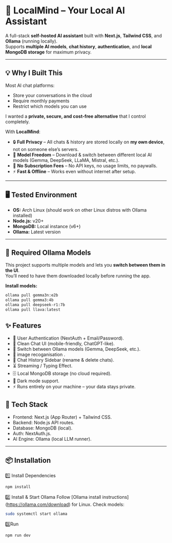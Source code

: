 # 🧠 LocalMind – Your Local AI Assistant

A full-stack **self-hosted AI assistant** built with **Next.js**, **Tailwind CSS**, and **Ollama** (running locally).  
Supports **multiple AI models**, **chat history**, **authentication**, and **local MongoDB storage** for maximum privacy.

---

## 💡 Why I Built This

Most AI chat platforms:

- Store your conversations in the cloud
- Require monthly payments
- Restrict which models you can use

I wanted a **private, secure, and cost-free alternative** that I control completely.

With **LocalMind**:

- 🔒 **Full Privacy** – All chats & history are stored locally on **my own device**, not on someone else’s servers.
- 🧠 **Model Freedom** – Download & switch between different local AI models (Gemma, DeepSeek, LLaMA, Mistral, etc.).
- 💸 **No Subscription Fees** – No API keys, no usage limits, no paywalls.
- ⚡ **Fast & Offline** – Works even without internet after setup.

---

## 🖥 Tested Environment

- **OS:** Arch Linux (should work on other Linux distros with Ollama installed)
- **Node.js:** v20+
- **MongoDB:** Local instance (v6+)
- **Ollama:** Latest version

---

## 🤖 Required Ollama Models

This project supports multiple models and lets you **switch between them in the UI**.  
You’ll need to have them downloaded locally before running the app.

**Install models:**

```bash
ollama pull gemma3n:e2b
ollama pull gemma3:4b
ollama pull deepseek-r1:7b
ollama pull llava:latest
```

## ✨ Features

- 🔐 User Authentication (NextAuth + Email/Password).
- 💬 Clean Chat UI (mobile-friendly, ChatGPT-like).
- 🔄 Switch between Ollama models (Gemma, DeepSeek, etc.).
- 💬 image recoganisation .
- 📜 Chat History Sidebar (rename & delete chats).
- ⏳ Streaming / Typing Effect.
- 🗄 Local MongoDB storage (no cloud required).
- 🌙 Dark mode support.
- ⚡ Runs entirely on your machine – your data stays private.

## 🚀 Tech Stack

- Frontend: Next.js (App Router) + Tailwind CSS.
- Backend: Node.js API routes.
- Database: MongoDB (local).
- Auth: NextAuth.js.
- AI Engine: Ollama (local LLM runner).

---

## 📦 Installation

1️⃣ Install Dependencies

```bash
npm install
```

2️⃣ Install & Start Ollama
Follow [Ollama install instructions] (https://ollama.com/download) for Linux.
Check models:

```bash
sudo systemctl start ollama
```

3️⃣Run

```bash
npm run dev
```
